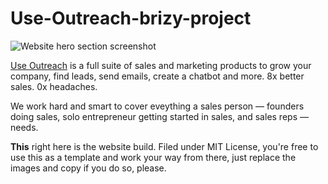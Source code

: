 # Use-Outreach-brizy-project

![Website hero section screenshot](https://github.com/iamdinakar/use-outreach-brizy-project/blob/main/assets/Website%20hero%20section%20screenshot.png)

[Use Outreach](https://useoutreach.com/) is a full suite of sales and marketing products to grow your company, find leads, send emails, create a chatbot and more. 8x better sales. 0x headaches.

We work hard and smart to cover eveything a sales person — founders doing sales, solo entrepreneur getting started in sales, and sales reps — needs.

**This** right here is the website build. Filed under MIT License, you're free to use this as a template and work your way from there, just replace the images and copy if you do so, please.
